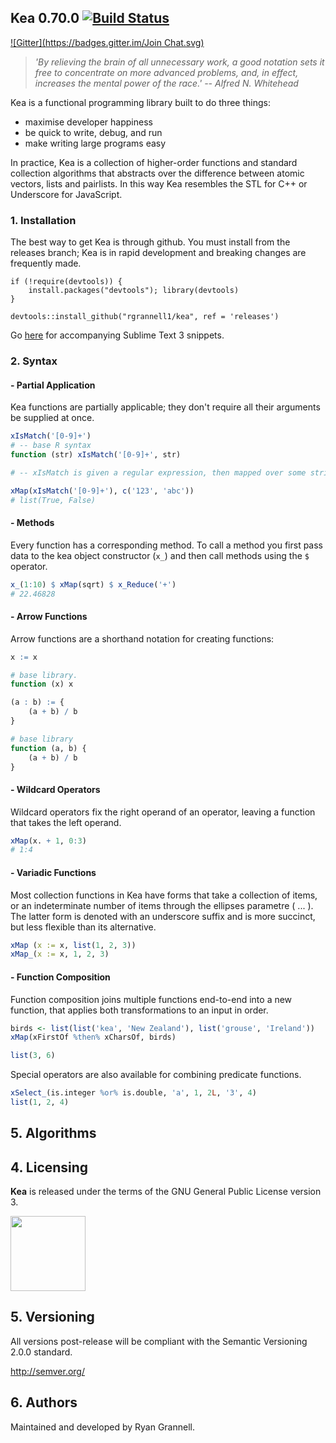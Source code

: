
Kea 0.70.0 [![Build Status](https://travis-ci.org/rgrannell1/kea.png)](https://travis-ci.org/rgrannell1/kea)
-----------------------------------
[![Gitter](https://badges.gitter.im/Join Chat.svg)](https://gitter.im/rgrannell1/kea?utm_source=badge&utm_medium=badge&utm_campaign=pr-badge&utm_content=badge)

> *'By relieving the brain of all unnecessary work, a good notation sets it free to concentrate on more advanced problems, and, in effect, increases the mental power of the race.' -- Alfred N. Whitehead*

Kea is a functional programming library built to do three things:

* maximise developer happiness
* be quick to write, debug, and run
* make writing large programs easy

In practice, Kea is a collection of higher-order functions and standard collection algorithms that abstracts over the difference between atomic vectors, lists and pairlists. In this way Kea resembles the STL for C++ or Underscore for JavaScript. 

### 1. Installation

The best way to get Kea is through github. You must install from the releases branch; Kea is in rapid development and breaking changes are frequently made.

```splus
if (!require(devtools)) {
    install.packages("devtools"); library(devtools)
}

devtools::install_github("rgrannell1/kea", ref = 'releases')
```

Go [here](https://github.com/rgrannell1/kea-snippets) for accompanying Sublime Text 3 snippets.

### 2. Syntax

#### - Partial Application

Kea functions are partially applicable; they don't require all their arguments be supplied at once.

```r
xIsMatch('[0-9]+')
# -- base R syntax
function (str) xIsMatch('[0-9]+', str)

# -- xIsMatch is given a regular expression, then mapped over some strings.

xMap(xIsMatch('[0-9]+'), c('123', 'abc'))
# list(True, False)
```

#### - Methods

Every function has a corresponding method. To call a method you first pass data
to the kea object constructor (`x_`) and then call methods using the `$` operator.

```r
x_(1:10) $ xMap(sqrt) $ x_Reduce('+')
# 22.46828
```

#### - Arrow Functions

Arrow functions are a shorthand notation for creating functions:

```r
x := x

# base library.
function (x) x

(a : b) := {
	(a + b) / b
}

# base library
function (a, b) {
	(a + b) / b
}
```

#### - Wildcard Operators

Wildcard operators fix the right operand of an operator, leaving a function that takes the left operand.

```r
xMap(x. + 1, 0:3)
# 1:4
```

#### - Variadic Functions

Most collection functions in Kea have forms that take a collection of items, or an indeterminate number of items through the ellipses parametre ( ... ). The latter form is denoted with an underscore suffix and is more succinct, but less flexible than its alternative.

```r
xMap (x := x, list(1, 2, 3))
xMap_(x := x, 1, 2, 3)
```

#### - Function Composition

Function composition joins multiple functions end-to-end into a new function, that applies both transformations to an input in order.

```r
birds <- list(list('kea', 'New Zealand'), list('grouse', 'Ireland'))
xMap(xFirstOf %then% xCharsOf, birds)

list(3, 6)
```

Special operators are also available for combining predicate functions.

```r
xSelect_(is.integer %or% is.double, 'a', 1, 2L, '3', 4)
list(1, 2, 4)
```

## 5. Algorithms

## 4. Licensing

**Kea** is released under the terms of the GNU General Public License version 3.

<img src="https://raw.githubusercontent.com/rgrannell1/kea/develop/gpl3.png" height = "120"> </img>

## 5. Versioning

All versions post-release will be compliant with the Semantic Versioning 2.0.0 standard.

http://semver.org/

## 6. Authors

Maintained and developed by Ryan Grannell.
